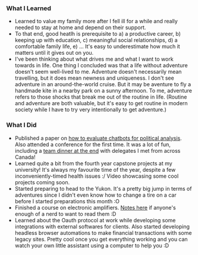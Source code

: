 ### What I Learned
- Learned to value my family more after I fell ill for a while and really needed to stay at home and depend on their support. 
- To that end, good heatlh is prerequisite to a) a productive career, b) keeping up with education, c) meaningful social relationships, d) a comfortable family life, e) ... It's easy to underestimate how much it matters until it gives out on you.
- I've been thinking about what drives me and what I want to work towards in life. One thing I concluded was that a life without adventure doesn't seem well-lived to me. Adventure doesn't necessarily mean travelling, but it does mean newness and uniqueness. I don't see adventure in an around-the-world cruise. But it may be aventure to fly a handmade kite in a nearby park on a sunny afternoon. To me, adventure refers to those shocks that break me out of the routine in life. (Routine and adventure are both valuable, but it's easy to get routine in modern society while I have to try very intentionally to get adventure.)

### What I Did
- Published a paper on [how to evaluate chatbots for political analysis](https://drive.google.com/file/d/1xIML3Ii5arzFJQl_nign1Ne7teYdzIBh/view?usp=sharing). Also attended a conference for the first time. It was a lot of fun, including a [team dinner at the end](https://drive.google.com/file/d/1xOw_8o4AUBW6kzR26v_I-j5JZb5JGEDB/view?usp=drive_link) with delegates I met from across Canada!
- Learned quite a bit from the fourth year capstone projects at my university! It's always my favourite time of the year, despite a few inconveniently-timed health issues :/ Video showcasing some cool projects coming soon. 
- Started preparing to head to the Yukon. It's a pretty big jump in terms of adventures since I didn't even know how to change a tire on a car before I started preparations this month :O
- Finished a course on electronic amplifiers. [Notes here](https://drive.google.com/drive/u/0/folders/1CuvtGQd1jCrdGZINXAh47Psb3-XRD95q) if anyone's enough of a nerd to want to read them :D
- Learned about the Oauth protocol at work while developing some integrations with external softwares for clients. Also started developing headless browser automations to make financial transactions with some legacy sites. Pretty cool once you get everything working and you can watch your own little assistant using a computer to help you :D
